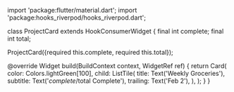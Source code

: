 import 'package:flutter/material.dart';
import 'package:hooks_riverpod/hooks_riverpod.dart';

class ProjectCard extends HookConsumerWidget {
  final int complete;
  final int total;

  ProjectCard({required this.complete, required this.total});

  @override
  Widget build(BuildContext context, WidgetRef ref) {
    return Card(
      color: Colors.lightGreen[100],
      child: ListTile(
        title: Text('Weekly Groceries'),
        subtitle: Text('$complete/$total Complete'),
        trailing: Text('Feb 2'),
      ),
    );
  }
}
